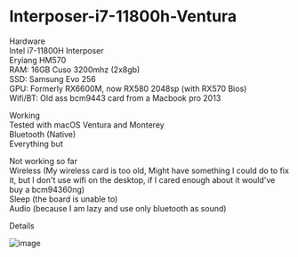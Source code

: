 # Interposer-i7-11800h-Ventura

Hardware        
Intel i7-11800H Interposer      
Eryiang HM570   
RAM: 16GB Cuso 3200mhz (2x8gb)  
SSD: Samsung Evo 256    
GPU: Formerly RX6600M, now RX580 2048sp (with RX570 Bios)       
Wifi/BT: Old ass bcm9443 card from a Macbook pro 2013           
        
Working         
 Tested with macOS Ventura and Monterey         
 Bluetooth (Native)             
 Everything but         

                
Not working so far      
Wireless (My wireless card is too old, Might have something I could do to fix it, but I don't use wifi on the desktop, if I cared enough about it would've buy a bcm94360ng)      
Sleep (the board is unable to)  
Audio (because I am lazy and use only bluetooth as sound)       


                

Details 
       




![image](https://user-images.githubusercontent.com/54769761/229818178-29689f75-a747-42ea-8abb-e8e45750bf18.png)
